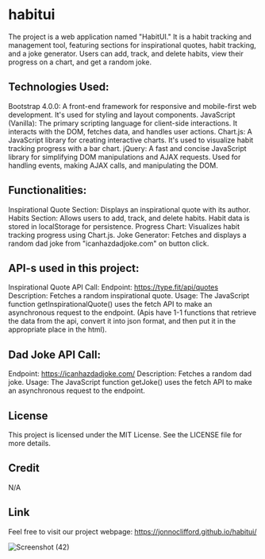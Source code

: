 # habitui

The project is a web application named "HabitUI." It is  a habit tracking and management tool, featuring sections for inspirational quotes, habit tracking, and a joke generator. Users can add, track, and delete habits, view their progress on a chart, and get a random joke.

## Technologies Used:

Bootstrap 4.0.0: A front-end framework for responsive and mobile-first web development. It's used for styling and layout components.
JavaScript (Vanilla): The primary scripting language for client-side interactions. It interacts with the DOM, fetches data, and handles user actions.
Chart.js: A JavaScript library for creating interactive charts. It's used to visualize habit tracking progress with a bar chart.
jQuery: A fast and concise JavaScript library for simplifying DOM manipulations and AJAX requests. Used for handling events, making AJAX calls, and manipulating the DOM.

## Functionalities:

Inspirational Quote Section: Displays an inspirational quote with its author.
Habits Section: Allows users to add, track, and delete habits. Habit data is stored in localStorage for persistence.
Progress Chart: Visualizes habit tracking progress using Chart.js.
Joke Generator: Fetches and displays a random dad joke from "icanhazdadjoke.com" on button click.

## API-s used in this project:

Inspirational Quote API Call:
Endpoint: https://type.fit/api/quotes
Description: Fetches a random inspirational quote.
Usage: The JavaScript function getInspirationalQuote() uses the fetch API to make an asynchronous request to the endpoint.
(Apis have 1-1 functions that retrieve the data from the api, convert it into json format, and then put it in the appropriate place in the html).


## Dad Joke API Call:

Endpoint: https://icanhazdadjoke.com/
Description: Fetches a random dad joke.
Usage: The JavaScript function getJoke() uses the fetch API to make an asynchronous request to the endpoint.

## License

This project is licensed under the MIT License. See the LICENSE file for more details.

## Credit 

N/A

## Link

Feel free to visit our project webpage:
https://jonnoclifford.github.io/habitui/

![Screenshot (42)](https://github.com/jonnoclifford/habitui/assets/147996856/01780846-c49b-43f9-ae7e-f90b548f2baa)

